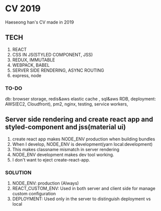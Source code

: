 # CV 2019

Haeseong han's CV made in 2019

## TECH

1. REACT
2. CSS IN JS(STYLED COMPONENT, JSS)
3. REDUX, IMMUTABLE
4. WEBPACK, BABEL
5. SERVER SIDE RENDERING, ASYNC ROUTING
6. express, node

### TO-DO

db: browser storage, redis&aws elastic cache , sql&aws RDB,
deployment: AWS(EC2, Cloudfront), pm2, nginx,
testing,
service workers,

## Server side rendering and create react app and styled-component and jss(material ui)

1. create react app makes NODE_ENV production when building bundles
2. When I develop, NODE_ENV is development(yarn local:development)
3. This makes classname mismatch in server rendering
4. NODE_ENV development makes dev tool working.
5. I don't want to eject create-react-app.

### SOLUTION

1. NODE_ENV: production (Always)
2. REACT_CUSTOM_ENV: Used in both server and client side for manage custom configuration
3. DEPLOYMENT: Used only in the server to distinguish deployment vs local
